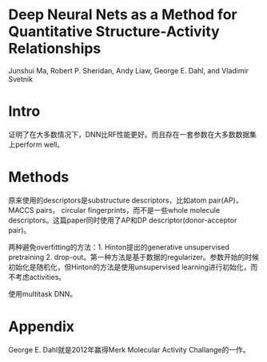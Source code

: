 # Deep Neural Nets as a Method for Quantitative Structure-Activity Relationships

Junshui Ma, Robert P. Sheridan, Andy Liaw, George E. Dahl, and Vladimir Svetnik

# Intro

证明了在大多数情况下，DNN比RF性能更好。而且存在一套参数在大多数数据集上perform well。

# Methods

原来使用的descriptors是substructure descriptors，比如atom pair(AP)，MACCS pairs， circular fingerprints，而不是一些whole molecule descriptors。这篇paper同时使用了AP和DP descriptor(donor-acceptor pair)。

两种避免overfitting的方法：1. Hinton提出的generative unsupervised pretraining 2. drop-out。第一种方法是基于数据的regularizer。参数开始的时候初始化是随机化，但Hinton的方法是使用unsupervised learning进行初始化，而不考虑activities。

使用multitask DNN。

# Appendix

George E. Dahl就是2012年赢得Merk Molecular Activity Challange的一作。